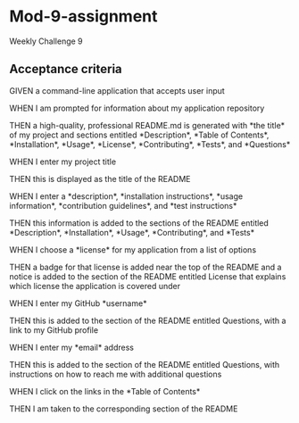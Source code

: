 # Mod-9-assignment
Weekly Challenge 9




## Acceptance criteria

<p>GIVEN a command-line application that accepts user input</p>
<p>WHEN I am prompted for information about my application repository</p>
<p>THEN a high-quality, professional README.md is generated with *the title* of my project and sections entitled *Description*, *Table of Contents*, *Installation*, *Usage*, *License*, *Contributing*, *Tests*, and *Questions*</p>

<p>WHEN I enter my project title</p>
<p>THEN this is displayed as the title of the README</p>

<p>WHEN I enter a *description*, *installation instructions*, *usage information*, *contribution guidelines*, and *test instructions*</p>
<p>THEN this information is added to the sections of the README entitled *Description*, *Installation*, *Usage*, *Contributing*, and *Tests*</p>

<p>WHEN I choose a *license* for my application from a list of options</p>
<p>THEN a badge for that license is added near the top of the README and a notice is added to the section of the README entitled License that explains which license the application is covered under</p>

<p>WHEN I enter my GitHub *username*</p>
<p>THEN this is added to the section of the README entitled Questions, with a link to my GitHub profile</p>

<p>WHEN I enter my *email* address</p>
<p>THEN this is added to the section of the README entitled Questions, with instructions on how to reach me with additional questions</p>

<p>WHEN I click on the links in the *Table of Contents*</p>
<p>THEN I am taken to the corresponding section of the README</p>
